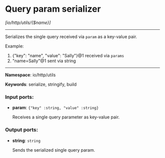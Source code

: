 # Query param serializer

_[io/http/utils/{$name}]_

---

Serializes the single query received via `param` as a key-value pair.

Example:
1. {"key": "name", "value": "Sally"}@1 received via `params`
2. "name=Sally"@1 sent via string

---

__Namespace__: io/http/utils

__Keywords__: serialize, stringify, build

### Input ports:

* __param__: ` {"key" :string, "value" :string} `

    Receives a single query parameter as key-value pair.

### Output ports:

* __string__: ` string `

    Sends the serialized single query param.

